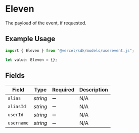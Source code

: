 # Eleven

The payload of the event, if requested.

## Example Usage

```typescript
import { Eleven } from "@vercel/sdk/models/userevent.js";

let value: Eleven = {};
```

## Fields

| Field              | Type               | Required           | Description        |
| ------------------ | ------------------ | ------------------ | ------------------ |
| `alias`            | *string*           | :heavy_minus_sign: | N/A                |
| `aliasId`          | *string*           | :heavy_minus_sign: | N/A                |
| `userId`           | *string*           | :heavy_minus_sign: | N/A                |
| `username`         | *string*           | :heavy_minus_sign: | N/A                |